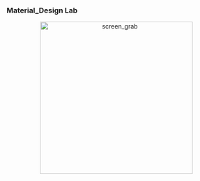 ### Material_Design Lab
<p align="center">
<img src="https://ibb.co/Y7HMk0Y" width ="350" alt="screen_grab" >
 </p>
